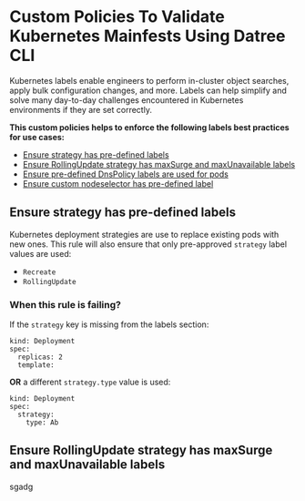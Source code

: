 
# Custom Policies To Validate Kubernetes Mainfests Using Datree CLI

Kubernetes labels enable engineers to perform in-cluster object searches, apply bulk configuration changes, and more. Labels can help simplify and solve many day-to-day challenges encountered in Kubernetes environments if they are set correctly.

__This custom policies helps to enforce the following labels best practices for use cases:__
* [Ensure strategy has pre-defined labels ](#ensure-strategy-has-pre-defined-labels)
* [Ensure RollingUpdate strategy has maxSurge and maxUnavailable labels](#ensure-RollingUpdate-strategy-has-maxSurge-and-maxUnavailable-labels)
* [Ensure pre-defined DnsPolicy labels are used for pods](#ensure-pre-defined-DnsPolicy-labels-are-used-for-pods)
* [Ensure custom nodeselector has pre-defined label](#ensure-custom-nodeselector-has-pre-defined-label)

## Ensure strategy has pre-defined labels 
Kubernetes deployment strategies are use to replace existing pods with new ones. This rule will also ensure that only pre-approved `strategy` label values are used:
* `Recreate`
* `RollingUpdate`
### When this rule is failing?
If the `strategy` key is missing from the labels section:  
```
kind: Deployment
spec:
  replicas: 2
  template:
```

__OR__ a different `strategy.type` value is used:
```
kind: Deployment
spec:
  strategy:
    type: Ab
```
## Ensure RollingUpdate strategy has maxSurge and maxUnavailable labels
sgadg
